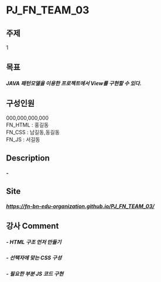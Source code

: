 # PJ_FN_TEAM_03
## 주제
1 

## 목표
##### JAVA 패턴모델을 이용한 프로젝트에서 View를 구현할 수 있다. 

## 구성인원
000,000,000,000 <br/>
FN_HTML : 홍길동 <br/>
FN_CSS : 남길동,동길동 <br/>
FN_JS : 서길동 <br/>

## Description
##### -

## Site
##### https://fn-bn-edu-organization.github.io/PJ_FN_TEAM_03/
## 강사 Comment 
##### - HTML 구조 먼저 만들기
##### - 선택자에 맞는 CSS 구성
##### - 필요한 부분 JS 코드 구현
